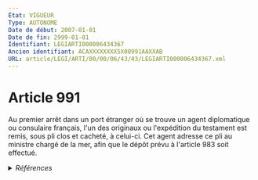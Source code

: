 ```yaml
---
État: VIGUEUR
Type: AUTONOME
Date de début: 2007-01-01
Date de fin: 2999-01-01
Identifiant: LEGIARTI000006434367
Ancien identifiant: ACAXXXXXXXX5X00991AAXXAB
URL: article/LEGI/ARTI/00/00/06/43/43/LEGIARTI000006434367.xml
---
```


<h1>Article 991</h1>

Au premier arrêt dans un port étranger où se trouve un agent diplomatique ou
consulaire français, l'un des originaux ou l'expédition du testament est remis,
sous pli clos et cacheté, à celui-ci. Cet agent adresse ce pli au ministre
chargé de la mer, afin que le dépôt prévu à l'article 983 soit effectué.


<details>
  <summary><em>Références</em></summary>

  <h2>Articles faisant référence à l'article</h2>
  
  <ul>
    <li>
      <a href="https://legal.tricoteuses.fr//redirection/LEGIARTI000006434269?vers=git&vers=legifrance">Code civil - article 983 AUTONOME VIGUEUR, en vigueur depuis le 2007-01-01</a> CITATION cible
    </li>
    <li>
      <a href="https://legal.tricoteuses.fr//redirection/LEGIARTI000006284843?vers=git&vers=legifrance">LOI n° 2006-728 du 23 juin 2006 portant réforme des successions et des libéralités - article 9 ENTIEREMENT_MODIF</a> MODIFICATION cible
    </li>
    <li>
      <a href="https://legal.tricoteuses.fr//redirection/LEGIARTI000006284851?vers=git&vers=legifrance">LOI n° 2006-728 du 23 juin 2006 portant réforme des successions et des libéralités - article 17 ENTIEREMENT_MODIF</a> MODIFICATION cible
    </li>
    <li>
      <a href="https://legal.tricoteuses.fr//redirection/LEGIARTI000006434268?vers=git&vers=legifrance">Code civil - article 983 AUTONOME MODIFIE, en vigueur du 1893-06-08 au 2007-01-01</a> CITATION cible
    </li>
  </ul>
  
  <h2>Références faites par l'article</h2>
  
  <ul>
    <li>
      2999-01-01 CITATION source <a href="https://legal.tricoteuses.fr//redirection/LEGIARTI000006434268?vers=git&vers=legifrance">Code civil - article 983 AUTONOME MODIFIE, en vigueur du 1893-06-08 au 2007-01-01</a>
    </li>
    <li>
      CODIFICATION source Loi 1803-05-03
    </li>
    <li>
      2006-06-23 MODIFICATION source <a href="https://legal.tricoteuses.fr//redirection/LEGIARTI000006284851?vers=git&vers=legifrance">LOI n° 2006-728 du 23 juin 2006 portant réforme des successions et des libéralités - article 17 ENTIEREMENT_MODIF</a>
    </li>
    <li>
      2006-06-23 MODIFICATION source <a href="https://legal.tricoteuses.fr//redirection/LEGIARTI000006284843?vers=git&vers=legifrance">LOI n° 2006-728 du 23 juin 2006 portant réforme des successions et des libéralités - article 9 ENTIEREMENT_MODIF</a>
    </li>
  </ul>
</details>

